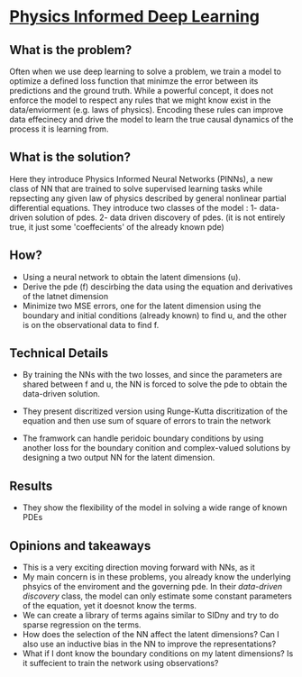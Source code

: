 # [Physics Informed Deep Learning](https://www.sciencedirect.com/science/article/pii/S0021999118307125)


## What is the problem?

Often when we use deep learning to solve a problem, we train a model to optimize a defined loss function that minimze the error between its predictions and the ground truth. While a powerful concept, it does not enforce the model to respect any rules that we might know exist in the data/enviorment (e.g. laws of physics). Encoding these rules can improve data effecinecy and drive the model to learn the true causal dynamics of the process it is learning from.

## What is the solution?

Here they introduce Physics Informed Neural Networks (PINNs), a new class of NN that are trained to solve supervised learning tasks while repsecting any given law of physics described by general nonlinear partial differential equations. They introduce two classes of the model :
1- data-driven solution of pdes.
2- data driven discovery of pdes. (it is not entirely true, it just some 'coeffecients' of the already known pde)

## How?

- Using a neural network to obtain the latent dimensions (u).  
- Derive the pde (f) descirbing the data using the equation and derivatives of the latnet dimension
- Minimize two MSE errors, one for the latent dimension using the boundary and initial conditions (already known) to find u, and the other is on the observational data to find f.


## Technical Details

- By training the NNs with the two losses, and since the parameters are shared between f and u, the NN is forced to solve the pde to obtain the data-driven solution.

- They present discritized version using Runge-Kutta discritization of the equation and then use sum of square of errors to train the network

- The framwork can handle peridoic boundary conditions by using another loss for the boundary conition and complex-valued solutions by designing a two output NN for the latent dimension. 


## Results

- They show the flexibility of the model in solving a wide range of known PDEs

## Opinions and takeaways

- This is a very exciting direction moving forward with NNs, as it 
- My main concern is in these problems, you already know the underlying phsyics of the enviroment and the governing pde. In their *data-driven discovery* class, the model can only estimate some constant parameters of the equation, yet it doesnot know the terms.
- We can create a library of terms agains similar to SIDny and try to do sparse regression on the terms. 
- How does the selection of the NN affect the latent dimensions? Can I also use an inductive bias in the NN to improve the representations?
- What if I dont know the boundary conditions on my latent dimensions? Is it suffecient to train the network using observations?


